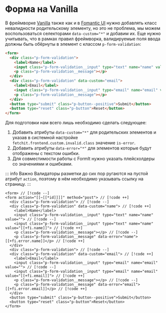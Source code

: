 # Форма на Vanilla

В фреймворке [Vanilla](https://vanillaframework.io/) также как и в [Fomantic UI](/components/fetchit/examples/form/fomantic) нужно добавлять класс невалидности родительскому элементу, но это не проблема, мы можем воспользоваться селекторами `data-custom="*"` и добавим их. Еще нужно учитывать, что в рамках правил фреймворка, валидируемые поля ввода должны быть обёрнуты в элемент с классом `p-form-validation`:

```html
<form>
  <div class="p-form-validation">
    <label>Name</label>
    <input class="p-form-validation__input" type="text" name="name" value="">
    <p class="p-form-validation__message"></p>
  </div>
  <div class="p-form-validation" data-custom="email">
    <label>Email</label>
    <input class="p-form-validation__input" type="email" name="email" value="">
    <p class="p-form-validation__message"></p>
  </div>
  <button type="submit" class="p-button--positive">Submit</button>
  <button type="reset" class="p-button">Reset</button>
</form>
```

Для подготовки нам всего лишь необходимо сделать следующее:

1. Добавить атрибуты `data-custom="*"` для родительских элементов и указав в системной настройке `fetchit.frontend.custom.invalid.class` значение `is-error`.
2. Добавить атрибуты `data-error="*"` для элементов которые будут отображены с текстом ошибки.
3. Для совместимости работы с FormIt нужно указать плейсхолдеры со значениями и ошибками.

::: info Важно
Валидаторы разметки до сих пор ругаются на пустой атрибут `action`, поэтому в нём необходимо указывать ссылку на страницу.
:::

```modx
<form> // [!code --]
<form action="[[~[[*id]]]]" method="post"> // [!code ++]
  <div class="p-form-validation"> // [!code --]
  <div class="p-form-validation" data-custom="name"> // [!code ++]
    <label>Name</label>
    <input class="p-form-validation__input" type="text" name="name" value=""> // [!code --]
    <input class="p-form-validation__input" type="text" name="name" value="[[+fi.name]]"> // [!code ++]
    <p class="p-form-validation__message"></p> // [!code --]
    <p class="p-form-validation__message" data-error="name">[[+fi.error.name]]</p> // [!code ++]
  </div>
  <div class="p-form-validation"> // [!code --]
  <div class="p-form-validation" data-custom="email"> // [!code ++]
    <label>Email</label>
    <input class="p-form-validation__input" type="email" name="email" value=""> // [!code --]
    <input class="p-form-validation__input" type="email" name="email" value="[[+fi.email]]"> // [!code ++]
    <p class="p-form-validation__message"></p> // [!code --]
    <p class="p-form-validation__message" data-error="email">[[+fi.error.email]]</p> // [!code ++]
  </div>
  <button type="submit" class="p-button--positive">Submit</button>
  <button type="reset" class="p-button">Reset</button>
</form>
```
